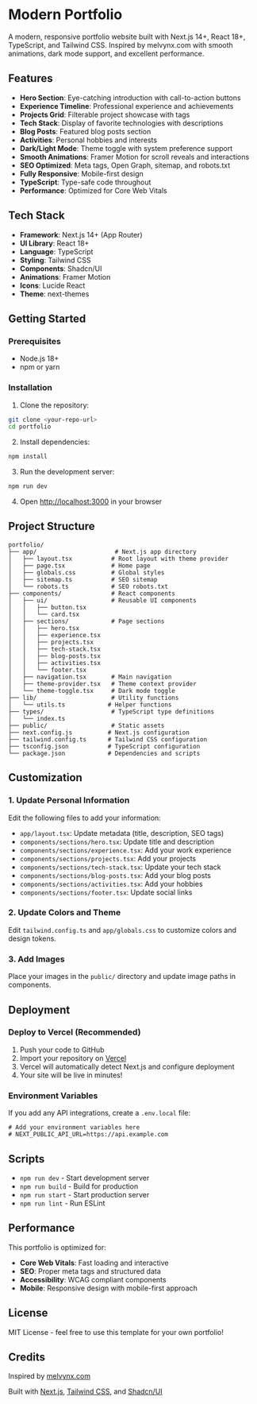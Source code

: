 # Modern Portfolio

A modern, responsive portfolio website built with Next.js 14+, React 18+, TypeScript, and Tailwind CSS. Inspired by melvynx.com with smooth animations, dark mode support, and excellent performance.

## Features

- **Hero Section**: Eye-catching introduction with call-to-action buttons
- **Experience Timeline**: Professional experience and achievements
- **Projects Grid**: Filterable project showcase with tags
- **Tech Stack**: Display of favorite technologies with descriptions
- **Blog Posts**: Featured blog posts section
- **Activities**: Personal hobbies and interests
- **Dark/Light Mode**: Theme toggle with system preference support
- **Smooth Animations**: Framer Motion for scroll reveals and interactions
- **SEO Optimized**: Meta tags, Open Graph, sitemap, and robots.txt
- **Fully Responsive**: Mobile-first design
- **TypeScript**: Type-safe code throughout
- **Performance**: Optimized for Core Web Vitals

## Tech Stack

- **Framework**: Next.js 14+ (App Router)
- **UI Library**: React 18+
- **Language**: TypeScript
- **Styling**: Tailwind CSS
- **Components**: Shadcn/UI
- **Animations**: Framer Motion
- **Icons**: Lucide React
- **Theme**: next-themes

## Getting Started

### Prerequisites

- Node.js 18+
- npm or yarn

### Installation

1. Clone the repository:
```bash
git clone <your-repo-url>
cd portfolio
```

2. Install dependencies:
```bash
npm install
```

3. Run the development server:
```bash
npm run dev
```

4. Open [http://localhost:3000](http://localhost:3000) in your browser

## Project Structure

```
portfolio/
├── app/                      # Next.js app directory
│   ├── layout.tsx           # Root layout with theme provider
│   ├── page.tsx             # Home page
│   ├── globals.css          # Global styles
│   ├── sitemap.ts           # SEO sitemap
│   └── robots.ts            # SEO robots.txt
├── components/              # React components
│   ├── ui/                  # Reusable UI components
│   │   ├── button.tsx
│   │   └── card.tsx
│   ├── sections/            # Page sections
│   │   ├── hero.tsx
│   │   ├── experience.tsx
│   │   ├── projects.tsx
│   │   ├── tech-stack.tsx
│   │   ├── blog-posts.tsx
│   │   ├── activities.tsx
│   │   └── footer.tsx
│   ├── navigation.tsx       # Main navigation
│   ├── theme-provider.tsx   # Theme context provider
│   └── theme-toggle.tsx     # Dark mode toggle
├── lib/                     # Utility functions
│   └── utils.ts            # Helper functions
├── types/                   # TypeScript type definitions
│   └── index.ts
├── public/                  # Static assets
├── next.config.js          # Next.js configuration
├── tailwind.config.ts      # Tailwind CSS configuration
├── tsconfig.json           # TypeScript configuration
└── package.json            # Dependencies and scripts
```

## Customization

### 1. Update Personal Information

Edit the following files to add your information:

- `app/layout.tsx`: Update metadata (title, description, SEO tags)
- `components/sections/hero.tsx`: Update title and description
- `components/sections/experience.tsx`: Add your work experience
- `components/sections/projects.tsx`: Add your projects
- `components/sections/tech-stack.tsx`: Update your tech stack
- `components/sections/blog-posts.tsx`: Add your blog posts
- `components/sections/activities.tsx`: Add your hobbies
- `components/sections/footer.tsx`: Update social links

### 2. Update Colors and Theme

Edit `tailwind.config.ts` and `app/globals.css` to customize colors and design tokens.

### 3. Add Images

Place your images in the `public/` directory and update image paths in components.

## Deployment

### Deploy to Vercel (Recommended)

1. Push your code to GitHub
2. Import your repository on [Vercel](https://vercel.com)
3. Vercel will automatically detect Next.js and configure deployment
4. Your site will be live in minutes!

### Environment Variables

If you add any API integrations, create a `.env.local` file:

```env
# Add your environment variables here
# NEXT_PUBLIC_API_URL=https://api.example.com
```

## Scripts

- `npm run dev` - Start development server
- `npm run build` - Build for production
- `npm run start` - Start production server
- `npm run lint` - Run ESLint

## Performance

This portfolio is optimized for:

- **Core Web Vitals**: Fast loading and interactive
- **SEO**: Proper meta tags and structured data
- **Accessibility**: WCAG compliant components
- **Mobile**: Responsive design with mobile-first approach

## License

MIT License - feel free to use this template for your own portfolio!

## Credits

Inspired by [melvynx.com](https://melvynx.com)

Built with [Next.js](https://nextjs.org), [Tailwind CSS](https://tailwindcss.com), and [Shadcn/UI](https://ui.shadcn.com)
